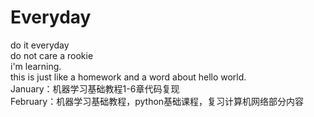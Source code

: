 # Everyday
do it everyday  
do not care a rookie  
i'm learning.  
this is just like a homework and a word about hello world.  
January：机器学习基础教程1-6章代码复现  
February：机器学习基础教程，python基础课程，复习计算机网络部分内容  
